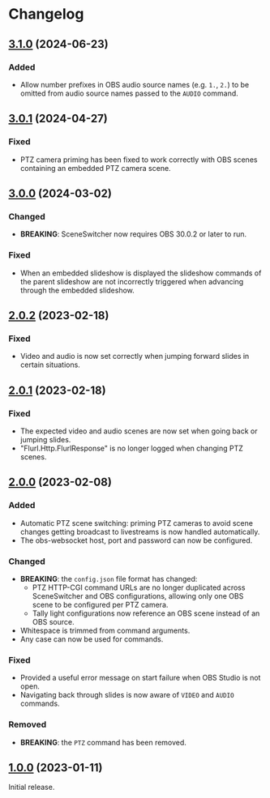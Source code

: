 # Changelog

## [3.1.0] (2024-06-23)

### Added

- Allow number prefixes in OBS audio source names (e.g. `1.`, `2.`) to be omitted from audio source names passed to the `AUDIO` command.

## [3.0.1] (2024-04-27)

### Fixed

- PTZ camera priming has been fixed to work correctly with OBS scenes containing an embedded PTZ camera scene.

## [3.0.0] (2024-03-02)

### Changed

- **BREAKING**: SceneSwitcher now requires OBS 30.0.2 or later to run.

### Fixed

- When an embedded slideshow is displayed the slideshow commands of the parent slideshow are not incorrectly triggered when advancing through the embedded slideshow.

## [2.0.2] (2023-02-18)

### Fixed

- Video and audio is now set correctly when jumping forward slides in certain situations.

## [2.0.1] (2023-02-18)

### Fixed

- The expected video and audio scenes are now set when going back or jumping slides.
- "Flurl.Http.FlurlResponse" is no longer logged when changing PTZ scenes.

## [2.0.0] (2023-02-08)

### Added

- Automatic PTZ scene switching: priming PTZ cameras to avoid scene changes getting broadcast to livestreams is now handled automatically.
- The obs-websocket host, port and password can now be configured.

### Changed

- **BREAKING**: the `config.json` file format has changed:
  - PTZ HTTP-CGI command URLs are no longer duplicated across SceneSwitcher and OBS configurations, allowing only one OBS scene to be configured per PTZ camera.
  - Tally light configurations now reference an OBS scene instead of an OBS source.
- Whitespace is trimmed from command arguments.
- Any case can now be used for commands.

### Fixed

- Provided a useful error message on start failure when OBS Studio is not open.
- Navigating back through slides is now aware of `VIDEO` and `AUDIO` commands.

### Removed

- **BREAKING**: the `PTZ` command has been removed.

## [1.0.0] (2023-01-11)

Initial release.

[3.1.0]: https://github.com/slieschke/SceneSwitcher/compare/v3.0.1...v3.1.0
[3.0.1]: https://github.com/slieschke/SceneSwitcher/compare/v3.0.0...v3.0.1
[3.0.0]: https://github.com/slieschke/SceneSwitcher/compare/v2.0.2...v3.0.0
[2.0.2]: https://github.com/slieschke/SceneSwitcher/compare/v2.0.1...v2.0.2
[2.0.1]: https://github.com/slieschke/SceneSwitcher/compare/v2.0.0...v2.0.1
[2.0.0]: https://github.com/slieschke/SceneSwitcher/compare/v1.0.0...v2.0.0
[1.0.0]: https://github.com/slieschke/SceneSwitcher/compare/8289a2d4...v1.0.0

<!-- markdownlint-configure-file { "MD024": { "siblings_only": true } } -->
